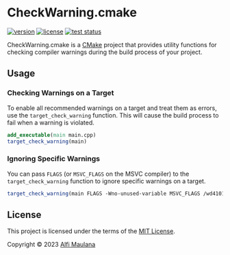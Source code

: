 # CheckWarning.cmake

[![version](https://img.shields.io/github/v/release/threeal/CheckWarning.cmake?style=flat-square)](https://github.com/threeal/CheckWarning.cmake/releases)
[![license](https://img.shields.io/github/license/threeal/CheckWarning.cmake?style=flat-square)](./LICENSE)
[![test status](https://img.shields.io/github/actions/workflow/status/threeal/CheckWarning.cmake/test.yaml?branch=main&style=flat-square)](https://github.com/threeal/CheckWarning.cmake/actions/workflows/test.yaml)

CheckWarning.cmake is a [CMake](https://cmake.org) project that provides utility functions for checking compiler warnings during the build process of your project.

## Usage

### Checking Warnings on a Target

To enable all recommended warnings on a target and treat them as errors, use the `target_check_warning` function. This will cause the build process to fail when a warning is violated.

```cmake
add_executable(main main.cpp)
target_check_warning(main)
```

### Ignoring Specific Warnings

You can pass `FLAGS` (or `MSVC_FLAGS` on the MSVC compiler) to the `target_check_warning` function to ignore specific warnings on a target.

```cmake
target_check_warning(main FLAGS -Wno-unused-variable MSVC_FLAGS /wd4101)
```

## License

This project is licensed under the terms of the [MIT License](./LICENSE).

Copyright © 2023 [Alfi Maulana](https://github.com/threeal)